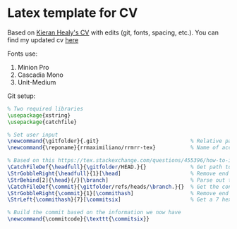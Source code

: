 # Latex template for CV

Based on  [Kieran Healy's CV](https://kieranhealy.org/vita.pdf) with edits (git, fonts, spacing, etc.). You can find my updated cv [here](https://rrmaximiliano.github.io/docs/rrmrr-vita.pdf)

Fonts use:

1. Minion Pro
2. Cascadia Mono
3. Unit-Medium

Git setup:

```tex
% Two required libraries
\usepackage{xstring}
\usepackage{catchfile}

% Set user input
\newcommand{\gitfolder}{.git}                             % Relative path to .git folder from .tex file
\newcommand{\reponame}{rrmaximiliano/rrmrr-tex}           % Name of account and repo. Will be included in URL

% Based on this https://tex.stackexchange.com/questions/455396/how-to-include-the-current-git-commit-id-and-branch-in-my-document
\CatchFileDef{\headfull}{\gitfolder/HEAD.}{}              % Get path to head file for checked out branch
\StrGobbleRight{\headfull}{1}[\head]                      % Remove end of line character
\StrBehind[2]{\head}{/}[\branch]                          % Parse out the path only
\CatchFileDef{\commit}{\gitfolder/refs/heads/\branch.}{}  % Get the content of the branch head
\StrGobbleRight{\commit}{1}[\commithash]                  % Remove end of line character
\StrLeft{\commithash}{7}[\commitsix]                      % Get a 7 hex commit code

% Build the commit based on the information we now have
\newcommand{\commitcode}{\texttt{\commitsix}}
```
